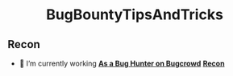 <h1 align="center">BugBountyTipsAndTricks</h1>

<h2>Recon</h2>

- 🐞 I’m currently working **[As a Bug Hunter on Bugcrowd](https://www.bugcrowd.com/)**
**[Recon](https://github.com/M4ddy-4/BugBountyTipsAndTricks/blob/main/RECON.md)**
